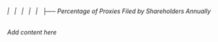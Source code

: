 ###### |   |   |   |   |   ├── Percentage of Proxies Filed by Shareholders Annually

*Add content here*
